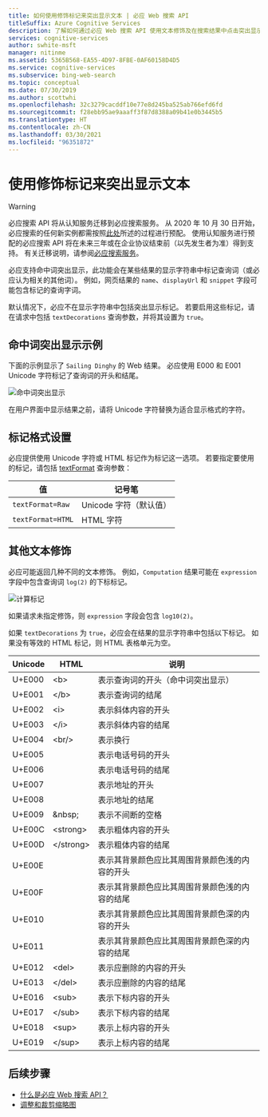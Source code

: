 ```yaml
---
title: 如何使用修饰标记来突出显示文本 | 必应 Web 搜索 API
titleSuffix: Azure Cognitive Services
description: 了解如何通过必应 Web 搜索 API 使用文本修饰及在搜索结果中点击突出显示。
services: cognitive-services
author: swhite-msft
manager: nitinme
ms.assetid: 5365B568-EA55-4D97-8FBE-0AF60158D4D5
ms.service: cognitive-services
ms.subservice: bing-web-search
ms.topic: conceptual
ms.date: 07/30/2019
ms.author: scottwhi
ms.openlocfilehash: 32c3279cacddf10e77e8d245ba525ab766efd6fd
ms.sourcegitcommit: f28ebb95ae9aaaff3f87d8388a09b41e0b3445b5
ms.translationtype: HT
ms.contentlocale: zh-CN
ms.lasthandoff: 03/30/2021
ms.locfileid: "96351872"
---
```

# <a name="using-decoration-markers-to-highlight-text"></a>使用修饰标记来突出显示文本

> [!WARNING]
> 必应搜索 API 将从认知服务迁移到必应搜索服务。 从 2020 年 10 月 30 日开始，必应搜索的任何新实例都需按照[此处](/bing/search-apis/bing-web-search/create-bing-search-service-resource)所述的过程进行预配。
> 使用认知服务进行预配的必应搜索 API 将在未来三年或在企业协议结束前（以先发生者为准）得到支持。
> 有关迁移说明，请参阅[必应搜索服务](/bing/search-apis/bing-web-search/create-bing-search-service-resource)。

必应支持命中词突出显示，此功能会在某些结果的显示字符串中标记查询词（或必应认为相关的其他词）。 例如，网页结果的 `name`、`displayUrl` 和 `snippet` 字段可能包含标记的查询字词。 

默认情况下，必应不在显示字符串中包括突出显示标记。 若要启用这些标记，请在请求中包括 `textDecorations` 查询参数，并将其设置为 `true`。

## <a name="hit-highlighting-example"></a>命中词突出显示示例

下面的示例显示了 `Sailing Dinghy` 的 Web 结果。 必应使用 E000 和 E001 Unicode 字符标记了查询词的开头和结尾。
  
![命中词突出显示](./media/cognitive-services-bing-web-api/bing-hit-highlighting.png) 

在用户界面中显示结果之前，请将 Unicode 字符替换为适合显示格式的字符。

## <a name="marker-formatting"></a>标记格式设置

必应提供使用 Unicode 字符或 HTML 标记作为标记这一选项。 若要指定要使用的标记，请包括 [textFormat](/rest/api/cognitiveservices-bingsearch/bing-web-api-v7-reference#textformat) 查询参数： 

| 值             | 记号笔                       |
|-------------------|------------------------------|
| `textFormat=Raw`  | Unicode 字符（默认值） |
| `textFormat=HTML` | HTML 字符              |

## <a name="additional-text-decorations"></a>其他文本修饰

必应可能返回几种不同的文本修饰。 例如，`Computation` 结果可能在 `expression` 字段中包含查询词 `log(2)` 的下标标记。

![计算标记](./media/cognitive-services-bing-web-api/bing-markers-computation.png) 

如果请求未指定修饰，则 `expression` 字段会包含 `log10(2)`。 

如果 `textDecorations` 为 `true`，必应会在结果的显示字符串中包括以下标记。 如果没有等效的 HTML 标记，则 HTML 表格单元为空。

|Unicode|HTML|说明
|-|-|-
|U+E000|\<b>|表示查询词的开头（命中词突出显示）
|U+E001|\</b>|表示查询词的结尾
|U+E002|\<i>|表示斜体内容的开头 
|U+E003|\</i>|表示斜体内容的结尾
|U+E004|\<br/>|表示换行
|U+E005||表示电话号码的开头
|U+E006||表示电话号码的结尾
|U+E007||表示地址的开头
|U+E008||表示地址的结尾
|U+E009|\&nbsp;|表示不间断的空格
|U+E00C|\<strong>|表示粗体内容的开头
|U+E00D|\</strong>|表示粗体内容的结尾
|U+E00E||表示其背景颜色应比其周围背景颜色浅的内容的开头
|U+E00F||表示其背景颜色应比其周围背景颜色浅的内容的结尾
|U+E010||表示其背景颜色应比其周围背景颜色深的内容的开头
|U+E011||表示其背景颜色应比其周围背景颜色深的内容的结尾
|U+E012|\<del>|表示应删除的内容的开头
|U+E013|\</del>|表示应删除的内容的结尾
|U+E016|\<sub>|表示下标内容的开头
|U+E017|\</sub>|表示下标内容的结尾
|U+E018|\<sup>|表示上标内容的开头
|U+E019|\</sup>|表示上标内容的结尾

## <a name="next-steps"></a>后续步骤

* [什么是必应 Web 搜索 API？](overview.md) 
* [调整和裁剪缩略图](resize-and-crop-thumbnails.md)